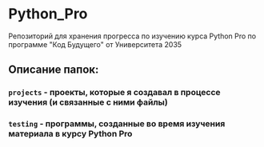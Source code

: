 # Python_Pro
Репозиторий для хранения прогресса по изучению курса Python Pro по программе "Код Будущего" от Университета 2035

## Описание папок: 

### `projects` - проекты, которые я создавал в процессе изучения (и связанные с ними файлы)
### `testing` - программы, созданные во время изучения материала в курсу Python Pro
